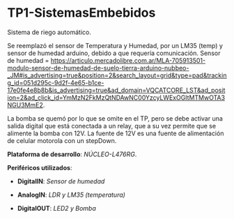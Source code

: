 # TP1-SistemasEmbebidos
Sistema de riego automático.

Se reemplazó el sensor de Temperatura y Humedad, por un LM35 (temp) y sensor de humedad arduino, debido a que requería comunicación. Sensor de humedad = https://articulo.mercadolibre.com.ar/MLA-705913501-modulo-sensor-de-humedad-de-suelo-tierra-arduino-nubbeo-_JM#is_advertising=true&position=2&search_layout=grid&type=pad&tracking_id=051d295c-9d2f-4e65-b1ce-17e0fe4e8b8b&is_advertising=true&ad_domain=VQCATCORE_LST&ad_position=2&ad_click_id=YmMzN2FkMzQtNDAwNC00YzcyLWExOGItMTMwOTA3NGU3MmE2.

La bomba se quemó por lo que se omite en el TP, pero se debe activar una salida digital que está conectada a un relay, que a su vez permite que se alimente la bomba con 12V.
La fuente de 12V es una fuente de alimentación de celular motorola con un stepDown.

**Plataforma de desarrollo**: _NÚCLEO-L476RG_.

**Periféricos utilizados**:

- **DigitalIN**: _Sensor de humedad_

- **AnalogIN**: _LDR y LM35 (temperatura)_

- **DigitalOUT**: _LED2 y Bomba_
